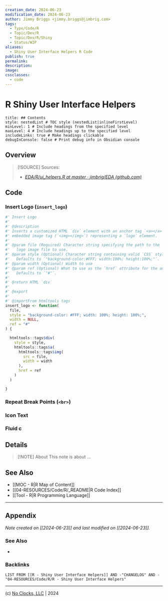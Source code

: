 ```yaml
---
creation_date: 2024-06-23
modification_date: 2024-06-23
author: Jimmy Briggs <jimmy.briggs@jimbrig.com>
tags:
  - Type/Code/R
  - Topic/Dev/R
  - Topic/Dev/R/Shiny
  - Status/WIP
aliases:
  - Shiny User Interface Helpers R Code
publish: true
permalink:
description:
image:
cssclasses:
  - code
---
```


# R Shiny User Interface Helpers

```table-of-contents
title: ## Contents 
style: nestedList # TOC style (nestedList|inlineFirstLevel)
minLevel: 1 # Include headings from the specified level
maxLevel: 4 # Include headings up to the specified level
includeLinks: true # Make headings clickable
debugInConsole: false # Print debug info in Obsidian console
```

## Overview

> [!SOURCE] Sources:
> - *[EDA/R/ui_helpers.R at master · jimbrig/EDA (github.com)](https://github.com/jimbrig/EDA/blob/master/R/ui_helpers.R)*

## Code

### Insert Logo (`insert_logo`)

```R
#' Insert Logo
#' 
#' @description
#' Inserts a customized HTML `div` element with an anchor tag `<a></a>` and an
#' embedded image tag (`<img></img>`) representing a `logo` element.
#'
#' @param file (Required) Character string specifying the path to the
#'   logo image file to use.
#' @param style (Optional) Character string containing valid `CSS` styles.
#'   Defaults to `"background-color:#FFF; width:100%; height:100%;"`.
#' @param width (Optional) Width to use
#' @param ref (Optional) What to use as the `href` attribute for the anchor tag.
#'   Defaults to `"#"`.
#'
#' @return HTML `div`
#' 
#' @export
#' 
#' @importFrom htmltools tags
insert_logo <- function(
  file,
  style = "background-color: #FFF; width: 100%; height: 100%;",
  width = NULL,
  ref = "#"
) {

  htmltools::tags$div(
    style = style,
    htmltools::tags$a(
      htmltools::tags$img(
        src = file,
        width = width
      ),
      href = ref
    )
  )

}

```

### Repeat Break Points (`<br>`)

### Icon Text

### Fluid c



## Details

> [!NOTE] About
> This note is about ...

## See Also

- [[MOC - R|R Map of Content]]
- [[04-RESOURCES/Code/R/_README|R Code Index]]
- [[Tool - R|R Programming Language]]

***

## Appendix

*Note created on [[2024-06-23]] and last modified on [[2024-06-23]].*

### See Also

- 

### Backlinks

```dataview
LIST FROM [[R - Shiny User Interface Helpers]] AND -"CHANGELOG" AND -"04-RESOURCES/Code/R/R - Shiny User Interface Helpers"
```

***

(c) [No Clocks, LLC](https://github.com/noclocks) | 2024
